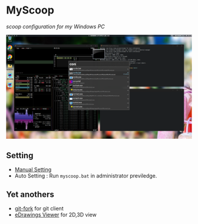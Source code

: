 # MyScoop

_scoop configuration for my Windows PC_

![GlazeWM](GlazeWM.png)

## Setting

* [Manual Setting](myscoop_manual.md)
* Auto Setting : Run `myscoop.bat` in administrator previledge.

## Yet anothers

* [git-fork](https://git-fork.com/) for git client
* [eDrawings Viewer](https://www.edrawingsviewer.com/download-edrawings) for 2D,3D view
